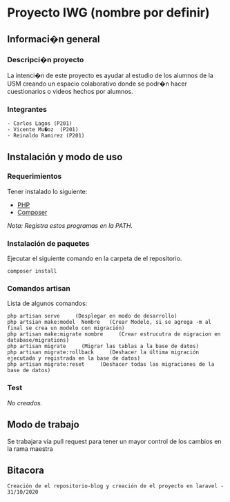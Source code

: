 # Proyecto IWG (nombre por definir)

## Informaci�n general

### Descripci�n proyecto
La intenci�n de este proyecto es ayudar al estudio de los alumnos de la USM creando un espacio colaborativo  donde se podr�n hacer cuestionarios o videos hechos por alumnos.


### Integrantes
```
- Carlos Lagos (P201)
- Vicente Mu�oz  (P201)
- Reinaldo Ramirez (P201)
```

## Instalación y modo de uso

### Requerimientos

Tener instalado lo siguiente:
- <a href="https://www.php.net/downloads.php">PHP</a>
- <a href="https://getcomposer.org/">Composer</a>

_Nota: Registra estos programas en la PATH._

### Instalación de paquetes

Ejecutar el siguiente comando en la carpeta de el repositorio.
```
composer install
```

### Comandos artisan

Lista de algunos comandos:
```
php artisan serve     (Desplegar en modo de desarrollo)
php artsian make:model  Nombre   (Crear Modelo, si se agrega -m al final se crea un modelo con migración)
php artisan make:migrate nombre     (Crear estrucutra de migracion en database/migrations)
php artisan migrate     (Migrar las tablas a la base de datos)
php artisan migrate:rollback     (Deshacer la última migración ejecutada y registrada en la base de datos)
php artisan migrate:reset     (Deshacer todas las migraciones de la base de datos)
```

### Test

_No creados._


## Modo de trabajo

Se trabajara vía pull request para tener un mayor control de los cambios en la rama maestra

## Bitacora

```
Creación de el repositorio-blog y creación de el proyecto en laravel - 31/10/2020
```








